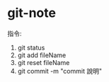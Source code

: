 git-note
========

指令:
1. git status
2. git add fileName
3. git reset fileName
4. git commit -m "commit 說明"
